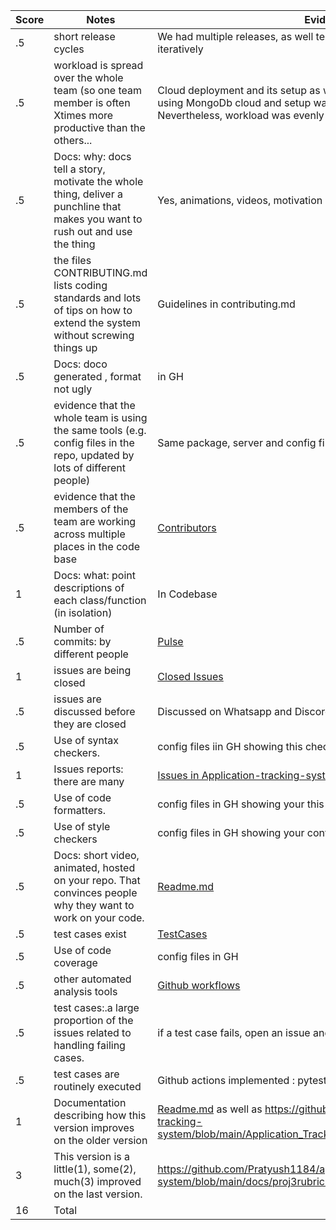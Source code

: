 |Score|Notes| Evidence|
|-|-----|---------|
|.5| short release cycles|We had multiple releases, as well tested different components iteratively|
|.5| workload is spread over the whole team (so one team member is often Xtimes more productive than the others...| Cloud deployment and its setup as well as MongoDB configuration using MongoDb cloud and setup wasnt accounted for in the commits. Nevertheless, workload was evenly divided|
|.5|Docs: why: docs tell a story, motivate the whole thing, deliver a punchline that makes you want to rush out and use the thing | Yes, animations, videos, motivation etc.|
|.5|the files CONTRIBUTING.md lists coding standards and lots of tips on how to extend the system without screwing things up  |Guidelines in contributing.md |
|.5|Docs: doco generated , format not ugly  | in GH|
|.5|evidence that the whole team is using the same tools (e.g. config files in the repo, updated by lots of different people) | Same package, server and config files updated by everyone. |
|.5|evidence that the members of the team are working across multiple places in the code base |[Contributors](https://github.com/Pratyush1184/application-tracking-system/graphs/contributors)  |
|1|Docs: what: point descriptions of each class/function (in isolation)  | In Codebase|
|.5|Number of commits: by different people  | [Pulse](https://github.com/Pratyush1184/application-tracking-system/pulse/monthly)|
|1|issues are being closed | [Closed Issues](https://github.com/Pratyush1184/application-tracking-system/projects/1)|
|.5|issues are discussed before they are closed | Discussed on Whatsapp and Discord VC|
|.5|Use of syntax checkers. | config files iin GH showing this checker's config|
|1|Issues reports: there are many  | [Issues in Application-tracking-system](https://github.com/Pratyush1184/application-tracking-system/projects/1) |
|.5|Use of code formatters. | config files in GH showing your this formatter's config|
|.5|Use of style checkers | config files in GH showing your config|
|.5|Docs: short video, animated, hosted on your repo. That convinces people why they want to work on your code. | [Readme.md](https://github.com/Pratyush1184/application-tracking-system/blob/main/readme.md) |
|.5|test cases exist  | [TestCases](https://github.com/Pratyush1184/application-tracking-system/blob/main/backend/test_app.py)|
|.5|Use of code coverage  | config files in GH|
|.5|other automated analysis tools  | [Github workflows](https://github.com/Pratyush1184/application-tracking-system/tree/main/.github/workflows)|
|.5|test cases:.a large proportion of the issues related to handling failing cases. | if a test case fails, open an issue and fix it|
|.5|test cases are routinely executed | Github actions implemented : pytest_ci workflow responsible for testing|
|1|Documentation describing how this version improves on the older version| [Readme.md](https://github.com/Pratyush1184/application-tracking-system/blob/main/readme.md) as well as https://github.com/Pratyush1184/application-tracking-system/blob/main/Application_Tracking_System_Phase3_extended.mp4 |
|3|This version is a little(1), some(2), much(3) improved on the last version.|https://github.com/Pratyush1184/application-tracking-system/blob/main/docs/proj3rubric.md| 
|16| Total|
